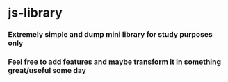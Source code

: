 # js-library
### Extremely simple and dump mini library for study purposes only  
### Feel free to add features and maybe transform it in something great/useful some day
